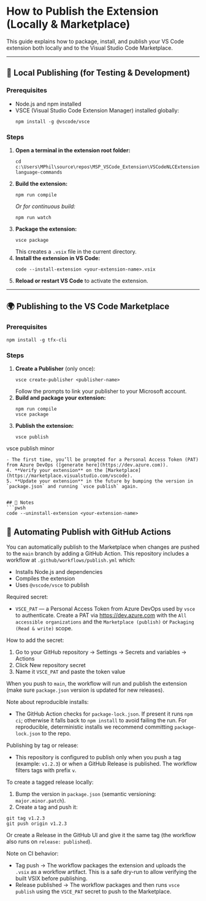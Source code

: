 # How to Publish the Extension (Locally & Marketplace)

This guide explains how to package, install, and publish your VS Code extension both locally and to the Visual Studio Code Marketplace.

---

## 🚀 Local Publishing (for Testing & Development)

### Prerequisites
- Node.js and npm installed
- VSCE (Visual Studio Code Extension Manager) installed globally:
  ```pwsh
  npm install -g @vscode/vsce
  ```

### Steps
1. **Open a terminal in the extension root folder:**
   ```pwsh
   cd c:\Users\MPhil\source\repos\MSP_VSCode_Extension\VSCodeNLCExtension\natural-language-commands
   ```
2. **Build the extension:**
   ```pwsh
   npm run compile
   ```
   _Or for continuous build:_
   ```pwsh
   npm run watch
   ```
3. **Package the extension:**
   ```pwsh
   vsce package
   ```
   This creates a `.vsix` file in the current directory.
4. **Install the extension in VS Code:**
   ```pwsh
   code --install-extension <your-extension-name>.vsix
   ```
5. **Reload or restart VS Code** to activate the extension.

---

## 🌍 Publishing to the VS Code Marketplace

### Prerequisites
  ```pwsh
  npm install -g tfx-cli
  ```

### Steps
1. **Create a Publisher** (only once):
   ```pwsh
   vsce create-publisher <publisher-name>
   ```
   Follow the prompts to link your publisher to your Microsoft account.
2. **Build and package your extension:**
   ```pwsh
   npm run compile
   vsce package
   ```
3. **Publish the extension:**
   ```pwsh
   vsce publish
vsce publish minor
   ```
   - The first time, you’ll be prompted for a Personal Access Token (PAT) from Azure DevOps ([generate here](https://dev.azure.com)).
4. **Verify your extension** on the [Marketplace](https://marketplace.visualstudio.com/vscode).
5. **Update your extension** in the future by bumping the version in `package.json` and running `vsce publish` again.


## 📝 Notes
  ```pwsh
  code --uninstall-extension <your-extension-name>
  ```
## 🤖 Automating Publish with GitHub Actions

You can automatically publish to the Marketplace when changes are pushed to the `main` branch by adding a GitHub Action. This repository includes a workflow at `.github/workflows/publish.yml` which:

- Installs Node.js and dependencies
- Compiles the extension
- Uses `@vscode/vsce` to publish

Required secret:
- `VSCE_PAT` — a Personal Access Token from Azure DevOps used by `vsce` to authenticate. Create a PAT via https://dev.azure.com with the `All accessible organizations` and the `Marketplace (publish)` or `Packaging (Read & write)` scope.

How to add the secret:
1. Go to your GitHub repository -> Settings -> Secrets and variables -> Actions
2. Click New repository secret
3. Name it `VSCE_PAT` and paste the token value

When you push to `main`, the workflow will run and publish the extension (make sure `package.json` version is updated for new releases).

Note about reproducible installs:
- The GitHub Action checks for `package-lock.json`. If present it runs `npm ci`; otherwise it falls back to `npm install` to avoid failing the run. For reproducible, deterministic installs we recommend committing `package-lock.json` to the repo.

Publishing by tag or release:

- This repository is configured to publish only when you push a tag (example: `v1.2.3`) or when a GitHub Release is published. The workflow filters tags with prefix `v`.

To create a tagged release locally:

1. Bump the version in `package.json` (semantic versioning: `major.minor.patch`).
2. Create a tag and push it:

```pwsh
git tag v1.2.3
git push origin v1.2.3
```

Or create a Release in the GitHub UI and give it the same tag (the workflow also runs on `release: published`).

Note on CI behavior:
- Tag push -> The workflow packages the extension and uploads the `.vsix` as a workflow artifact. This is a safe dry-run to allow verifying the built VSIX before publishing.
- Release published -> The workflow packages and then runs `vsce publish` using the `VSCE_PAT` secret to push to the Marketplace.
